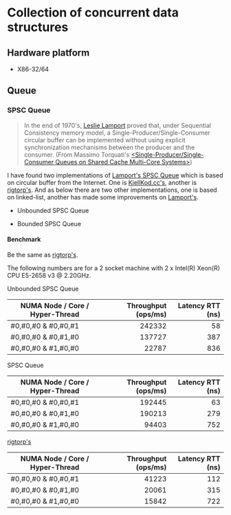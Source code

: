# Collection of concurrent data structures
## Hardware platform
- X86-32/64

## Queue

### SPSC Queue
>In the end of 1970's, [Leslie Lamport][1] proved that, under Sequential Consistency memory model, a Single-Producer/Single-Consumer circular buffer can be implemented without using explicit synchronization mechanisms between the producer and the consumer. (From Massimo Torquati's [\<Single-Producer/Single-Consumer Queues on Shared Cache Multi-Core Systems\>][2])

I have found two implementations of [Lamport's SPSC Queue][5] which is based on circular buffer from the Internet. One is [KjellKod.cc's][3], another is [rigtorp's][4]. And as below there are two other implementations, one is based on linked-list, another has made some improvements on [Lamport's][5]. 

- Unbounded SPSC Queue
  
- Bounded SPSC Queue
  
#### Benchmark

Be the same as [rigtorp's][4].

The following numbers are for a 2 socket machine with 2 x Intel(R) Xeon(R) CPU E5-2658 v3 @ 2.20GHz.

Unbounded SPSC Queue

| NUMA Node / Core / Hyper-Thread | Throughput (ops/ms) | Latency RTT (ns) |
| ------------------------------- | -------------------:| ----------------:|
| #0,#0,#0 & #0,#0,#1             |              242332 |               58 |
| #0,#0,#0 & #0,#1,#0             |              137727 |              387 |
| #0,#0,#0 & #1,#0,#0             |               22787 |              836 |

SPSC Queue

| NUMA Node / Core / Hyper-Thread | Throughput (ops/ms) | Latency RTT (ns) |
| ------------------------------- | -------------------:| ----------------:|
| #0,#0,#0 & #0,#0,#1             |              192445 |               63 |
| #0,#0,#0 & #0,#1,#0             |              190213 |              279 |
| #0,#0,#0 & #1,#0,#0             |               94403 |              752 |

[rigtorp's][3]

| NUMA Node / Core / Hyper-Thread | Throughput (ops/ms) | Latency RTT (ns) |
| ------------------------------- | -------------------:| ----------------:|
| #0,#0,#0 & #0,#0,#1             |               41223 |              112 |
| #0,#0,#0 & #0,#1,#0             |               20061 |              315 |
| #0,#0,#0 & #1,#0,#0             |               15842 |              722 |

[1]: https://en.wikipedia.org/wiki/Leslie_Lamport
[2]: https://arxiv.org/pdf/1012.1824.pdf
[3]: https://www.codeproject.com/articles/43510/lock-free-single-producer-single-consumer-circular
[4]: https://github.com/rigtorp/SPSCQueue
[5]: http://research.microsoft.com/en-us/um/people/lamport/pubs/proving.pdf
[6]: http://www.1024cores.net/home/lock-free-algorithms/queues/unbounded-spsc-queue
